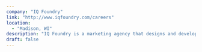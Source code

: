 ```yaml
---
company: "IQ Foundry"
link: "http://www.iqfoundry.com/careers"
location: 
  - "Madison, WI"
description: "IQ Foundry is a marketing agency that designs and develops digital media including custom apps and feature-rich websites."
draft: false
---
```

